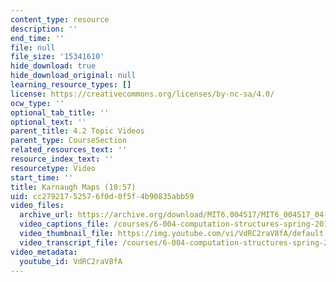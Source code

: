```yaml
---
content_type: resource
description: ''
end_time: ''
file: null
file_size: '15341610'
hide_download: true
hide_download_original: null
learning_resource_types: []
license: https://creativecommons.org/licenses/by-nc-sa/4.0/
ocw_type: ''
optional_tab_title: ''
optional_text: ''
parent_title: 4.2 Topic Videos
parent_type: CourseSection
related_resources_text: ''
resource_index_text: ''
resourcetype: Video
start_time: ''
title: Karnaugh Maps (10:57)
uid: cc279217-5257-6f0d-0f5f-4b90835abb59
video_files:
  archive_url: https://archive.org/download/MIT6.004S17/MIT6_004S17_04-02-05_300k.mp4
  video_captions_file: /courses/6-004-computation-structures-spring-2017/e6421cff8f12501298202c11d4cce927_VdRC2raV8fA.vtt
  video_thumbnail_file: https://img.youtube.com/vi/VdRC2raV8fA/default.jpg
  video_transcript_file: /courses/6-004-computation-structures-spring-2017/b02c32e1785c4bddf33b0285c6b76da7_VdRC2raV8fA.pdf
video_metadata:
  youtube_id: VdRC2raV8fA
---
```

